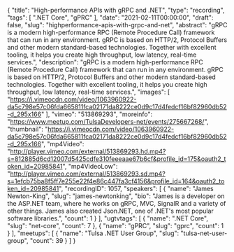 {
  "title": "High-performance APIs with gRPC and .NET",
  "type": "recording",
  "tags": [
    ".NET Core",
    "gPRC"
  ],
  "date": "2021-02-11T00:00:00",
  "draft": false,
  "slug": "highperformance-apis-with-grpc-and-net",
  "abstract": "gRPC is a modern high-performance RPC (Remote Procedure Call) framework that can run in any environment. gRPC is based on HTTP/2, Protocol Buffers and other modern standard-based technologies. Together with excellent tooling, it helps you create high throughput, low latency, real-time services.",
  "description": "gRPC is a modern high-performance RPC (Remote Procedure Call) framework that can run in any environment. gRPC is based on HTTP/2, Protocol Buffers and other modern standard-based technologies. Together with excellent tooling, it helps you create high throughput, low latency, real-time services.",
  "images": [
    "https://i.vimeocdn.com/video/1063960922-da5c798e57c06fda665811fca02171da8222ce0d9c17d4fedcf16bf82960db52-d_295x166"
  ],
  "vimeo": "513869293",
  "moreinfo": "https://www.meetup.com/TulsaDevelopers-net/events/275667268/",
  "thumbnail": "https://i.vimeocdn.com/video/1063960922-da5c798e57c06fda665811fca02171da8222ce0d9c17d4fedcf16bf82960db52-d_295x166",
  "mp4Video": "http://player.vimeo.com/external/513869293.hd.mp4?s=812885d6cd12007d5425cdfe310feeeaae67b6cf&profile_id=175&oauth2_token_id=20985841",
  "mp4VideoLow": "http://player.vimeo.com/external/513869293.sd.mp4?s=1efcb75ba8f5ff7e255e22f4e86c447fa3cf4156&profile_id=164&oauth2_token_id=20985841",
  "recordingID": 1057,
  "speakers": [
    {
      "name": "James Newton-King",
      "slug": "james-newtonking",
      "bio": "James is a developer on the ASP.NET team, where he works on gRPC, MVC, SignalR and a variety of other things. James also created Json.NET, one of .NET's most popular software libraries.",
      "count": 1
    }
  ],
  "ugtvtags": [
    {
      "name": ".NET Core",
      "slug": "net-core",
      "count": 7
    },
    {
      "name": "gPRC",
      "slug": "gprc",
      "count": 1
    }
  ],
  "meetups": [
    {
      "name": "Tulsa .NET User Group",
      "slug": "tulsa-net-user-group",
      "count": 39
    }
  ]
}